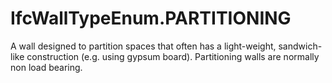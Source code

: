 IfcWallTypeEnum.PARTITIONING
============================
A wall designed to partition spaces that often has a light-weight, sandwich-
like construction (e.g. using gypsum board). Partitioning walls are normally
non load bearing.


